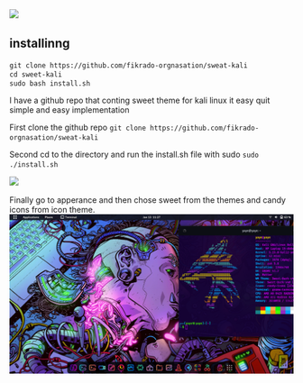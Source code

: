 <img src="https://res.cloudinary.com/practicaldev/image/fetch/s--qnC5bVrP--/c_imagga_scale,f_auto,fl_progressive,h_420,q_auto,w_1000/https://dev-to-uploads.s3.amazonaws.com/uploads/articles/s6sddd89kbuprf74f1kv.jpg">

## installinng
```
git clone https://github.com/fikrado-orgnasation/sweat-kali
cd sweet-kali
sudo bash install.sh
```

I have a github repo that conting sweet theme for kali linux it easy quit simple and easy implementation

First clone the github repo `git clone https://github.com/fikrado-orgnasation/sweat-kali`

Second cd to the directory and run the install.sh file with sudo `sudo ./install.sh`

<img src="https://res.cloudinary.com/practicaldev/image/fetch/s--xS8WcyMN--/c_limit%2Cf_auto%2Cfl_progressive%2Cq_auto%2Cw_880/https://dev-to-uploads.s3.amazonaws.com/uploads/articles/r92kdv4dmebzusexjwjl.png">


Finally go to apperance and then chose sweet from the themes and candy icons from icon theme.
<img src="/img/skdl.png">
